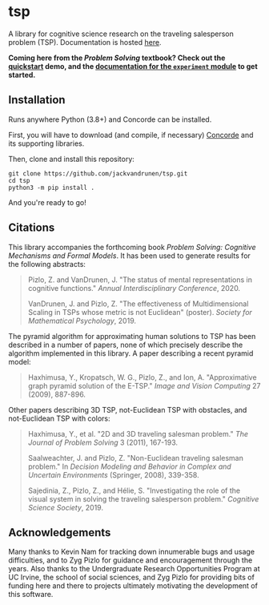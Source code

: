 # tsp

A library for cognitive science research on the traveling salesperson problem (TSP). Documentation
is hosted [here](https://jackv.co/tsp/tsp.html).

**Coming here from the *Problem Solving* textbook? Check out the
[quickstart](examples/quickstart.ipynb) demo, and the
[documentation for the `experiment` module](https://jackv.co/tsp/tsp/experiment.html) to get
started.**

## Installation

Runs anywhere Python (3.8+) and Concorde can be installed.

First, you will have to download (and compile, if necessary)
[Concorde](https://www.math.uwaterloo.ca/tsp/concorde.html) and its supporting libraries.

Then, clone and install this repository:

```
git clone https://github.com/jackvandrunen/tsp.git
cd tsp
python3 -m pip install .
```

And you're ready to go!

## Citations

This library accompanies the forthcoming book *Problem Solving: Cognitive Mechanisms and Formal
Models*. It has been used to generate results for the following abstracts:

> Pizlo, Z. and VanDrunen, J. "The status of mental representations in cognitive functions." *Annual Interdisciplinary Conference*, 2020.
> 
> VanDrunen, J. and Pizlo, Z. "The effectiveness of Multidimensional Scaling in TSPs whose metric is not Euclidean" (poster). *Society for Mathematical Psychology*, 2019.

The pyramid algorithm for approximating human solutions to TSP has been described in a number of papers, none of which precisely describe the algorithm implemented in this library. A paper describing a recent pyramid model:

> Haxhimusa, Y., Kropatsch, W. G., Pizlo, Z., and Ion, A. "Approximative graph pyramid solution of the E-TSP." *Image and Vision Computing* 27 (2009), 887-896.

Other papers describing 3D TSP, not-Euclidean TSP with obstacles, and not-Euclidean TSP with colors:

> Haxhimusa, Y., et al. "2D and 3D traveling salesman problem." *The Journal of Problem Solving* 3 (2011), 167-193.
> 
> Saalweachter, J. and Pizlo, Z. "Non-Euclidean traveling salesman problem." In *Decision Modeling and Behavior in Complex and Uncertain Environments* (Springer, 2008), 339-358.
> 
> Sajedinia, Z., Pizlo, Z., and H&eacute;lie, S. "Investigating the role of the visual system in solving the traveling salesperson problem." *Cognitive Science Society*, 2019.

## Acknowledgements

Many thanks to Kevin Nam for tracking down innumerable bugs and usage difficulties, and to Zyg
Pizlo for guidance and encouragement through the years. Also thanks to the Undergraduate
Research Opportunities Program at UC Irvine, the school of social sciences, and Zyg Pizlo for
providing bits of funding here and there to projects ultimately motivating the development of this
software.
